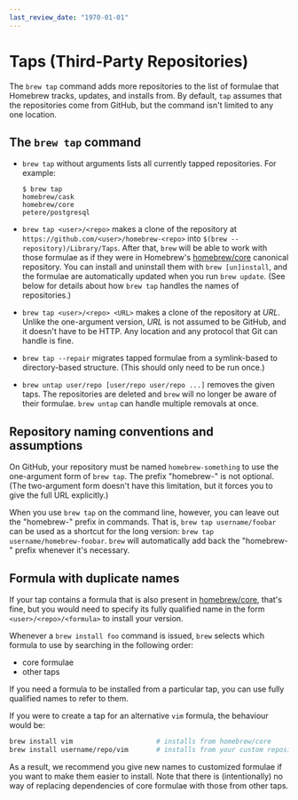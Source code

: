 ```yaml
---
last_review_date: "1970-01-01"
---
```


# Taps (Third-Party Repositories)

The `brew tap` command adds more repositories to the list of formulae that Homebrew tracks, updates,
and installs from. By default, `tap` assumes that the repositories come from GitHub,
but the command isn't limited to any one location.

## The `brew tap` command

* `brew tap` without arguments lists all currently tapped repositories. For
  example:

  ```console
  $ brew tap
  homebrew/cask
  homebrew/core
  petere/postgresql
  ```

* `brew tap <user>/<repo>` makes a clone of the repository at
  `https://github.com/<user>/homebrew-<repo>` into `$(brew --repository)/Library/Taps`.
  After that, `brew` will be able to work with those formulae as if they were in Homebrew's
  [homebrew/core](https://github.com/Homebrew/homebrew-core) canonical repository.
  You can install and uninstall them with `brew [un]install`, and the formulae are
  automatically updated when you run `brew update`. (See below for details
  about how `brew tap` handles the names of repositories.)

* `brew tap <user>/<repo> <URL>` makes a clone of the repository at _URL_.
  Unlike the one-argument version, _URL_ is not assumed to be GitHub, and it
  doesn't have to be HTTP. Any location and any protocol that Git can handle is
  fine.

* `brew tap --repair` migrates tapped formulae from a symlink-based to
  directory-based structure. (This should only need to be run once.)

* `brew untap user/repo [user/repo user/repo ...]` removes the given taps. The
  repositories are deleted and `brew` will no longer be aware of their formulae.
  `brew untap` can handle multiple removals at once.

## Repository naming conventions and assumptions

On GitHub, your repository must be named `homebrew-something` to use
the one-argument form of `brew tap`. The prefix "homebrew-" is not optional.
(The two-argument form doesn't have this limitation, but it forces you to
give the full URL explicitly.)

When you use `brew tap` on the command line, however, you can leave out the
"homebrew-" prefix in commands. That is, `brew tap username/foobar` can be used as a shortcut for the long
version: `brew tap username/homebrew-foobar`. `brew` will automatically add
back the "homebrew-" prefix whenever it's necessary.

## Formula with duplicate names

If your tap contains a formula that is also present in
[homebrew/core](https://github.com/Homebrew/homebrew-core), that's fine,
but you would need to specify its fully qualified name in the form
`<user>/<repo>/<formula>` to install your version.

Whenever a `brew install foo` command is issued, `brew` selects which formula
to use by searching in the following order:

* core formulae
* other taps

If you need a formula to be installed from a particular tap, you can use fully
qualified names to refer to them.

If you were to create a tap for an alternative `vim` formula, the behaviour would be:

```sh
brew install vim                     # installs from homebrew/core
brew install username/repo/vim       # installs from your custom repository
```

As a result, we recommend you give new names to customized formulae if you want to make
them easier to install. Note that there is (intentionally) no way of replacing
dependencies of core formulae with those from other taps.
